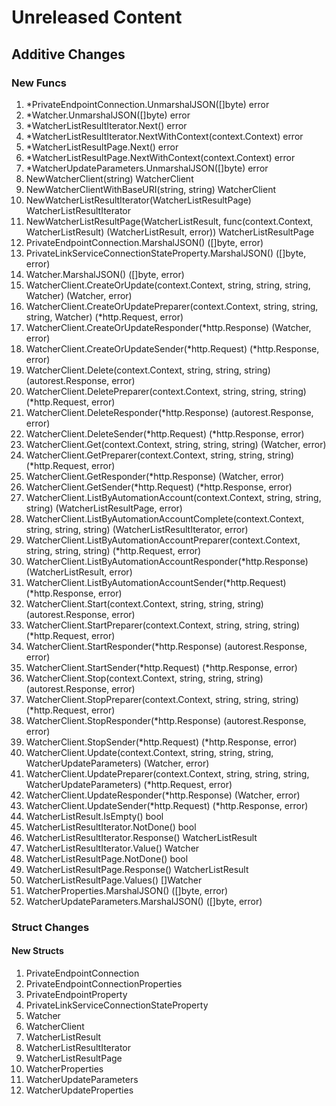 # Unreleased Content

## Additive Changes

### New Funcs

1. *PrivateEndpointConnection.UnmarshalJSON([]byte) error
1. *Watcher.UnmarshalJSON([]byte) error
1. *WatcherListResultIterator.Next() error
1. *WatcherListResultIterator.NextWithContext(context.Context) error
1. *WatcherListResultPage.Next() error
1. *WatcherListResultPage.NextWithContext(context.Context) error
1. *WatcherUpdateParameters.UnmarshalJSON([]byte) error
1. NewWatcherClient(string) WatcherClient
1. NewWatcherClientWithBaseURI(string, string) WatcherClient
1. NewWatcherListResultIterator(WatcherListResultPage) WatcherListResultIterator
1. NewWatcherListResultPage(WatcherListResult, func(context.Context, WatcherListResult) (WatcherListResult, error)) WatcherListResultPage
1. PrivateEndpointConnection.MarshalJSON() ([]byte, error)
1. PrivateLinkServiceConnectionStateProperty.MarshalJSON() ([]byte, error)
1. Watcher.MarshalJSON() ([]byte, error)
1. WatcherClient.CreateOrUpdate(context.Context, string, string, string, Watcher) (Watcher, error)
1. WatcherClient.CreateOrUpdatePreparer(context.Context, string, string, string, Watcher) (*http.Request, error)
1. WatcherClient.CreateOrUpdateResponder(*http.Response) (Watcher, error)
1. WatcherClient.CreateOrUpdateSender(*http.Request) (*http.Response, error)
1. WatcherClient.Delete(context.Context, string, string, string) (autorest.Response, error)
1. WatcherClient.DeletePreparer(context.Context, string, string, string) (*http.Request, error)
1. WatcherClient.DeleteResponder(*http.Response) (autorest.Response, error)
1. WatcherClient.DeleteSender(*http.Request) (*http.Response, error)
1. WatcherClient.Get(context.Context, string, string, string) (Watcher, error)
1. WatcherClient.GetPreparer(context.Context, string, string, string) (*http.Request, error)
1. WatcherClient.GetResponder(*http.Response) (Watcher, error)
1. WatcherClient.GetSender(*http.Request) (*http.Response, error)
1. WatcherClient.ListByAutomationAccount(context.Context, string, string, string) (WatcherListResultPage, error)
1. WatcherClient.ListByAutomationAccountComplete(context.Context, string, string, string) (WatcherListResultIterator, error)
1. WatcherClient.ListByAutomationAccountPreparer(context.Context, string, string, string) (*http.Request, error)
1. WatcherClient.ListByAutomationAccountResponder(*http.Response) (WatcherListResult, error)
1. WatcherClient.ListByAutomationAccountSender(*http.Request) (*http.Response, error)
1. WatcherClient.Start(context.Context, string, string, string) (autorest.Response, error)
1. WatcherClient.StartPreparer(context.Context, string, string, string) (*http.Request, error)
1. WatcherClient.StartResponder(*http.Response) (autorest.Response, error)
1. WatcherClient.StartSender(*http.Request) (*http.Response, error)
1. WatcherClient.Stop(context.Context, string, string, string) (autorest.Response, error)
1. WatcherClient.StopPreparer(context.Context, string, string, string) (*http.Request, error)
1. WatcherClient.StopResponder(*http.Response) (autorest.Response, error)
1. WatcherClient.StopSender(*http.Request) (*http.Response, error)
1. WatcherClient.Update(context.Context, string, string, string, WatcherUpdateParameters) (Watcher, error)
1. WatcherClient.UpdatePreparer(context.Context, string, string, string, WatcherUpdateParameters) (*http.Request, error)
1. WatcherClient.UpdateResponder(*http.Response) (Watcher, error)
1. WatcherClient.UpdateSender(*http.Request) (*http.Response, error)
1. WatcherListResult.IsEmpty() bool
1. WatcherListResultIterator.NotDone() bool
1. WatcherListResultIterator.Response() WatcherListResult
1. WatcherListResultIterator.Value() Watcher
1. WatcherListResultPage.NotDone() bool
1. WatcherListResultPage.Response() WatcherListResult
1. WatcherListResultPage.Values() []Watcher
1. WatcherProperties.MarshalJSON() ([]byte, error)
1. WatcherUpdateParameters.MarshalJSON() ([]byte, error)

### Struct Changes

#### New Structs

1. PrivateEndpointConnection
1. PrivateEndpointConnectionProperties
1. PrivateEndpointProperty
1. PrivateLinkServiceConnectionStateProperty
1. Watcher
1. WatcherClient
1. WatcherListResult
1. WatcherListResultIterator
1. WatcherListResultPage
1. WatcherProperties
1. WatcherUpdateParameters
1. WatcherUpdateProperties

